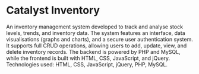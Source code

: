 # Catalyst Inventory

An inventory management system developed to track and analyse stock levels, trends, and inventory data. The system features an interface, data visualisations (graphs and charts), and a secure user authentication system. It supports full CRUD operations, allowing users to add, update, view, and delete inventory records. The backend is powered by PHP and MySQL, while the frontend is built with HTML, CSS, JavaScript, and jQuery. Technologies used: HTML, CSS, JavaScript, jQuery, PHP, MySQL.
